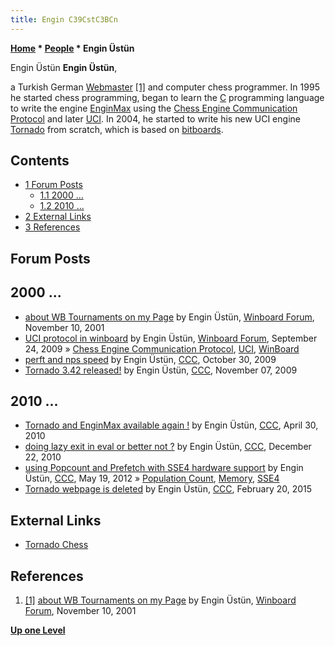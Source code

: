 ```yaml
---
title: Engin C39CstC3BCn
---
```

**[Home](Home "Home") * [People](People "People") * Engin Üstün**

[](File:Engin%C3%9Cst%C3%BCn.jpg) Engin Üstün
**Engin Üstün**,

a Turkish German [Webmaster](https://en.wikipedia.org/wiki/Webmaster) <a id="cite-note-1" href="#cite-ref-1">[1]</a> and computer chess programmer.
In 1995 he started chess programming, began to learn the [C](C "C") programming language to write the engine [EnginMax](EnginMax "EnginMax") using the [Chess Engine Communication Protocol](Chess_Engine_Communication_Protocol "Chess Engine Communication Protocol") and later [UCI](UCI "UCI").
In 2004, he started to write his new UCI engine [Tornado](Tornado "Tornado") from scratch, which is based on [bitboards](Bitboards "Bitboards").

## Contents

- [1 Forum Posts](#forum-posts)
  - [1.1 2000 ...](#2000-...)
  - [1.2 2010 ...](#2010-...)
- [2 External Links](#external-links)
- [3 References](#references)

## Forum Posts

## 2000 ...

- [about WB Tournaments on my Page](http://www.open-aurec.com/wbforum/viewtopic.php?f=18&t=35022) by Engin Üstün, [Winboard Forum](Computer_Chess_Forums "Computer Chess Forums"), November 10, 2001
- [UCI protocol in winboard](http://www.open-aurec.com/wbforum/viewtopic.php?f=19&t=50429) by Engin Üstün, [Winboard Forum](Computer_Chess_Forums "Computer Chess Forums"), September 24, 2009 » [Chess Engine Communication Protocol](Chess_Engine_Communication_Protocol "Chess Engine Communication Protocol"), [UCI](UCI "UCI"), [WinBoard](WinBoard "WinBoard")
- [perft and nps speed](http://www.talkchess.com/forum/viewtopic.php?t=30405) by Engin Üstün, [CCC](CCC "CCC"), October 30, 2009
- [Tornado 3.42 released!](http://www.talkchess.com/forum/viewtopic.php?t=30525) by Engin Üstün, [CCC](CCC "CCC"), November 07, 2009

## 2010 ...

- [Tornado and EnginMax available again !](http://www.talkchess.com/forum/viewtopic.php?t=34081) by Engin Üstün, [CCC](CCC "CCC"), April 30, 2010
- [doing lazy exit in eval or better not ?](http://www.talkchess.com/forum/viewtopic.php?t=37223) by Engin Üstün, [CCC](CCC "CCC"), December 22, 2010
- [using Popcount and Prefetch with SSE4 hardware support](http://www.talkchess.com/forum/viewtopic.php?t=43771) by Engin Üstün, [CCC](CCC "CCC"), May 19, 2012 » [Population Count](Population_Count "Population Count"), [Memory](Memory "Memory"), [SSE4](SSE4 "SSE4")
- [Tornado webpage is deleted](http://www.talkchess.com/forum/viewtopic.php?t=55403) by Engin Üstün, [CCC](CCC "CCC"), February 20, 2015

## External Links

- [Tornado Chess](https://tornadochessengine.blogspot.com/)

## References

1. <a id="cite-ref-1" href="#cite-note-1">[1]</a> [about WB Tournaments on my Page](http://www.open-aurec.com/wbforum/viewtopic.php?f=18&t=35022) by Engin Üstün, [Winboard Forum](Computer_Chess_Forums "Computer Chess Forums"), November 10, 2001

**[Up one Level](People "People")**

